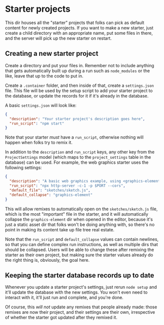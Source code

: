 # Starter projects

This dir houses all the "starter" projects that folks can pick as default content for newly created projects. If you want to make a new starter, just create a child directory with an appropriate name, put some files in there, and the server will pick up the new starter on restart.

## Creating a new starter project

Create a directory and put your files in. Remember not to include anything that gets automatically built up during a run such as `node_modules` or the like, leave that up to the code to put in.

Create a `.container` folder, and then inside of that, create a `settings.json` file. This file will be used by the setup script to add your starter project to the database, or update the records for it if it's already in the database.

A basic `settings.json` will look like:

```json
{
  "description": "Your starter project's description goes here",
  "run_script": "npm start"
}
```

Note that your starter _must_ have a `run_script`, otherwise nothing will happen when folks try to remix it.

In addition to the `description` and `run_script` keys, any other key from the `ProjectSettings` model (which maps to the `project_settings` table in the database) can be used. For example, the web graphics starter uses the following settings:

```json
{
  "description": "A basic web graphics example, using <graphics-element>",
  "run_script": "npx http-server -c-1 -p $PORT --cors",
  "default_file": "sketches/sketch.js",
  "default_collapse": "graphics-element"
}
```

This will allow remixes to automatically open on the `sketches/sketch.js` file, which is the most "important" file in the starter, and it will automatically collapse the `graphics-element` dir when opened in the editor, because it's just a static asset dir that folks won't be doing anything with, so there's no point in making its content take up file tree real estate.

Note that the `run_script` and `default_collapse` values can contain newlines, so that you can define complex run instructions, as well as multiple dirs that should be collapsed. Users will be able to change these after remixing the starter as their own project, but making sure the starter values already do the right thing is, obviously, the goal here.

## Keeping the starter database records up to date

Whenever you update a starter project's settings, just rerun `node setup` and it'll update the database with the new settings. You won't even need to interact with it, it'll just run and complete, and you're done.

Of course, this _will not_ update any remixes that people already made: those remixes are now their project, and their settings are their own, irrespective of whether the starter got updated after they remixed it.
